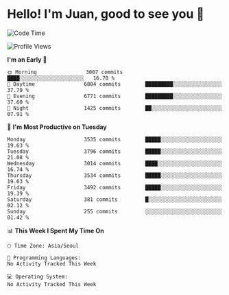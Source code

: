 # Hello! I'm Juan, good to see you 👋

<!--
**Y-k-Y/Y-k-Y** is a ✨ _special_ ✨ repository because its `README.md` (this file) appears on your GitHub profile.

Here are some ideas to get you started:

- 🔭 I’m currently working on ...
- 🌱 I’m currently learning ...
- 👯 I’m looking to collaborate on ...
- 🤔 I’m looking for help with ...
- 💬 Ask me about ...
- 📫 How to reach me: ...
- 😄 Pronouns: ...
- ⚡ Fun fact: ...
-->
<!--
![Profile views](https://gpvc.arturio.dev/Y-k-Y)

[![Omid Nikrah StackOverflow](https://github-readme-stackoverflow.vercel.app/?userID=9517076)](https://stackoverflow.com/users/9517076/i-have-10-fingers)
-->

<!--START_SECTION:waka-->
![Code Time](http://img.shields.io/badge/Code%20Time-1%2C754%20hrs%2036%20mins-blue)

![Profile Views](http://img.shields.io/badge/Profile%20Views-0-blue)

**I'm an Early 🐤** 

```text
🌞 Morning                3007 commits        ████░░░░░░░░░░░░░░░░░░░░░   16.70 % 
🌆 Daytime                6804 commits        █████████░░░░░░░░░░░░░░░░   37.79 % 
🌃 Evening                6771 commits        █████████░░░░░░░░░░░░░░░░   37.60 % 
🌙 Night                  1425 commits        ██░░░░░░░░░░░░░░░░░░░░░░░   07.91 % 
```
📅 **I'm Most Productive on Tuesday** 

```text
Monday                   3535 commits        █████░░░░░░░░░░░░░░░░░░░░   19.63 % 
Tuesday                  3796 commits        █████░░░░░░░░░░░░░░░░░░░░   21.08 % 
Wednesday                3014 commits        ████░░░░░░░░░░░░░░░░░░░░░   16.74 % 
Thursday                 3534 commits        █████░░░░░░░░░░░░░░░░░░░░   19.63 % 
Friday                   3492 commits        █████░░░░░░░░░░░░░░░░░░░░   19.39 % 
Saturday                 381 commits         █░░░░░░░░░░░░░░░░░░░░░░░░   02.12 % 
Sunday                   255 commits         ░░░░░░░░░░░░░░░░░░░░░░░░░   01.42 % 
```


📊 **This Week I Spent My Time On** 

```text
🕑︎ Time Zone: Asia/Seoul

💬 Programming Languages: 
No Activity Tracked This Week

💻 Operating System: 
No Activity Tracked This Week
```


<!--END_SECTION:waka-->
